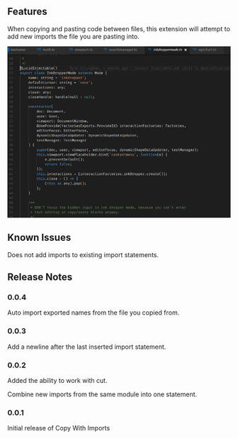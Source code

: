 ## Features

When copying and pasting code between files, this extension will attempt to add new imports the file you are pasting into.

![demo](copy-with-imports.gif)

## Known Issues

Does not add imports to existing import statements.

## Release Notes

### 0.0.4

Auto import exported names from the file you copied from.

### 0.0.3

Add a newline after the last inserted import statement.

### 0.0.2

Added the ability to work with cut.

Combine new imports from the same module into one statement.
### 0.0.1

Initial release of Copy With Imports